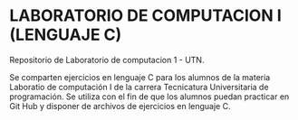 # LABORATORIO DE COMPUTACION I (LENGUAJE C)
Repositorio de Laboratorio de computacion 1 - UTN.

Se comparten ejercicios en lenguaje C para los alumnos de la materia Laboratio de computación I de la carrera Tecnicatura Universitaria de programación.
Se utiliza con el fin de que los alumnos puedan practicar en Git Hub y disponer de archivos de ejercicios en lenguaje C.
